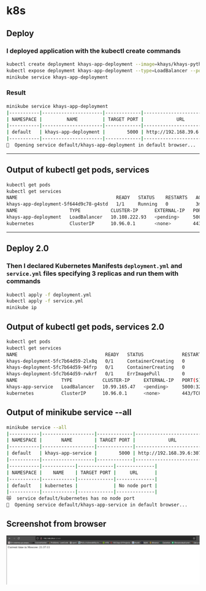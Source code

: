 # k8s

## Deploy

### I deployed application with the kubectl create commands

``` bash
kubectl create deployment khays-app-deployment --image=khays/khays-python-app
kubectl expose deployment khays-app-deployment --type=LoadBalancer --port=5000
minikube service khays-app-deployment
```

### Result

``` bash
minikube service khays-app-deployment
|-----------|----------------------|-------------|---------------------------|
| NAMESPACE |         NAME         | TARGET PORT |            URL            |
|-----------|----------------------|-------------|---------------------------|
| default   | khays-app-deployment |        5000 | http://192.168.39.6:30471 |
|-----------|----------------------|-------------|---------------------------|
🎉  Opening service default/khays-app-deployment in default browser...
```

---

## Output of kubectl get pods, services

```bash
kubectl get pods
kubectl get services
NAME                                    READY   STATUS    RESTARTS   AGE
khays-app-deployment-5f644d9c78-g4std   1/1     Running   0          3m43s
NAME                   TYPE           CLUSTER-IP      EXTERNAL-IP   PORT(S)          AGE
khays-app-deployment   LoadBalancer   10.108.222.93   <pending>     5000:30471/TCP   2m38s
kubernetes             ClusterIP      10.96.0.1       <none>        443/TCP          2d1h
```

---

## Deploy 2.0

### Then I declared Kubernetes Manifests `deployment.yml` and `service.yml` files specifying 3 replicas and run them with commands

``` bash
kubectl apply -f deployment.yml
kubectl apply -f service.yml
minikube ip
```

## Output of kubectl get pods, services 2.0

``` bash
kubectl get pods
kubectl get services
NAME                                READY   STATUS              RESTARTS   AGE
khays-deployment-5fc7b64d59-2lx8q   0/1     ContainerCreating   0          25s
khays-deployment-5fc7b64d59-94frp   0/1     ContainerCreating   0          25s
khays-deployment-5fc7b64d59-rwkrf   0/1     ErrImagePull        0          25s
NAME                TYPE           CLUSTER-IP     EXTERNAL-IP   PORT(S)          AGE
khays-app-service   LoadBalancer   10.99.165.47   <pending>     5000:32560/TCP   5s
kubernetes          ClusterIP      10.96.0.1      <none>        443/TCP          2d1h
```

## Output of minikube service --all

``` bash
minikube service --all
|-----------|-------------------|-------------|---------------------------|
| NAMESPACE |       NAME        | TARGET PORT |            URL            |
|-----------|-------------------|-------------|---------------------------|
| default   | khays-app-service |        5000 | http://192.168.39.6:30780 |
|-----------|-------------------|-------------|---------------------------|
|-----------|------------|-------------|--------------|
| NAMESPACE |    NAME    | TARGET PORT |     URL      |
|-----------|------------|-------------|--------------|
| default   | kubernetes |             | No node port |
|-----------|------------|-------------|--------------|
😿  service default/kubernetes has no node port
🎉  Opening service default/khays-app-service in default browser...
```

## Screenshot from browser

![Browser](./img/app.jpg)
